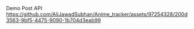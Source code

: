Demo
Post API
https://github.com/AliJawadSubhan/Anime_tracker/assets/97254328/200d3563-9bf5-4475-9090-1b704d3eab99
